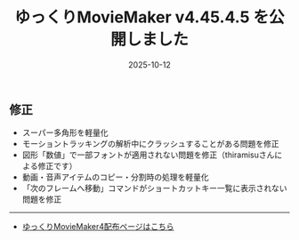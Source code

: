 ﻿---
title: ゆっくりMovieMaker v4.45.4.5 を公開しました
date: 2025-10-12
tags: [YMM4,お知らせ]
---
## 修正
- スーパー多角形を軽量化
- モーショントラッキングの解析中にクラッシュすることがある問題を修正
- 図形「数値」で一部フォントが適用されない問題を修正（thiramisuさんによる修正です）
- 動画・音声アイテムのコピー・分割時の処理を軽量化
- 「次のフレームへ移動」コマンドがショートカットキー一覧に表示されない問題を修正

---

- [ゆっくりMovieMaker4配布ページはこちら](../index.md)